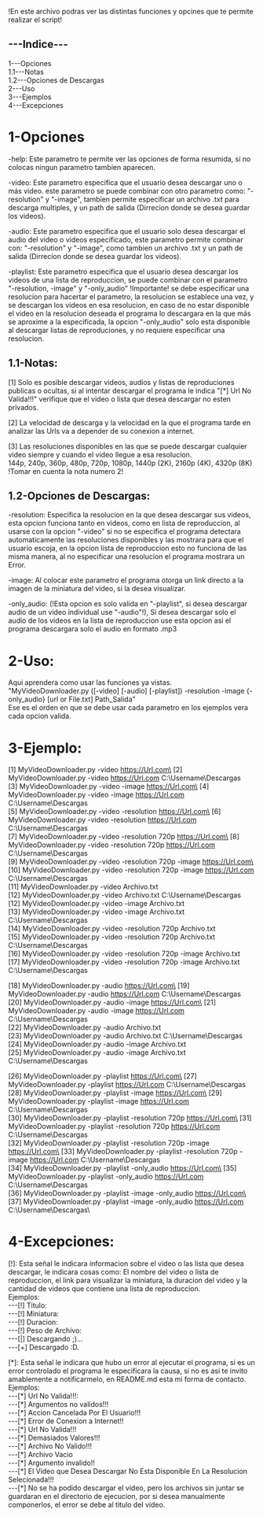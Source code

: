 !En este archivo podras ver las distintas funciones y opcines que te permite realizar el script!

## ---Indice---
1---Opciones\
   1.1---Notas\
   1.2---Opciones de Descargas\
2---Uso\
3---Ejemplos\
4---Excepciones

# 1-Opciones   
-help: Este parametro te permite ver las opciones de forma resumida, si no colocas ningun parametro tambien aparecen.

-video: Este parametro especifica que el usuario desea descargar uno o más video. este parametro se puede combinar con otro parametro como: "-resolution" y "-image", tambien permite especificar un archivo .txt para descarga multiples, y un path de salida (Dirrecion donde se desea guardar los videos).

-audio: Este parametro especifica que el usuario solo desea descargar el audio del video o videos especificado, este parametro permite combinar con: "-resolution" y "-image", como tambien un archivo .txt y un path de salida (Dirrecion donde se desea guardar los videos).

-playlist: Este parametro especifica que el usuario desea descargar los videos de una lista de reproduccion, se puede combinar con el parametro "-resolution, -image" y "-only_audio" !Importante! se debe especificar una resolucion para hacertar el parametro, la resolucion se establece una vez, y se descargan los videos en esa resolucion, en caso de no estar disponible el video en la resolucion deseada el programa lo descargara en la que más se aproxime a la especificada, la opcion "-only_audio" solo esta disponible al descargar listas de reproduciones, y no requiere especificar una resolucion.

## 1.1-Notas:
[1] Solo es posible descargar videos, audios y listas de reproduciones publicas o ocultas, si al intentar descargar el programa le indica "[*] Url No Valida!!!" verifique que el video o lista que desea descargar no esten privados.

[2] La velocidad de descarga y la velocidad en la que el programa tarde en analizar las Urls va a depender de su conexion a internet.

[3] Las resoluciones disponibles en las que se puede descargar cualquier video siempre y cuando el video llegue a esa resolucion.\
144p, 240p, 360p, 480p, 720p, 1080p, 1440p (2K), 2160p (4K), 4320p (8K)\
!Tomar en cuenta la nota numero 2!

## 1.2-Opciones de Descargas:
-resolution: Especifica la resolucion en la que desea descargar sus videos, esta opcion funciona tanto en videos, como en lista de reproduccion, al usarse con la opcion "-video" si no se especifica el programa detectara automaticamente las resoluciones disponibles y las mostrara para que el usuario escoja, en la opcion lista de reproduccion esto no funciona de las misma manera, al no especificar una resolucion el programa mostrara un Error.

-image: Al colocar este parametro el programa otorga un link directo a la imagen de la miniatura del video, si la desea visualizar.

-only_audio: (!Esta opcion es solo valida en "-playlist", si desea descargar audio de un video individual use "-audio"!), Si desea descargar solo el audio de los videos en la lista de reproduccion use esta opcion asi el programa descargara solo el audio en formato .mp3

# 2-Uso:
Aqui aprendera como usar las funciones ya vistas.\
"MyVideoDownloader.py ([-video] [-audio] [-playlist]) -resolution -image {-only_audio} [url or File.txt] Path_Salida"\
Ese es el orden en que se debe usar cada parametro en los ejemplos vera cada opcion valida.

# 3-Ejemplo:
[1] MyVideoDownloader.py -video https://Url.com\
[2] MyVideoDownloader.py -video https://Url.com C:\Username\Descargas  
[3] MyVideoDownloader.py -video -image https://Url.com\
[4] MyVideoDownloader.py -video -image https://Url.com C:\Username\Descargas\
[5] MyVideoDownloader.py -video -resolution https://Url.com\
[6] MyVideoDownloader.py -video -resolution https://Url.com C:\Username\Descargas\
[7] MyVideoDownloader.py -video -resolution 720p https://Url.com\
[8] MyVideoDownloader.py -video -resolution 720p https://Url.com C:\Username\Descargas\
[9] MyVideoDownloader.py -video -resolution 720p -image https://Url.com\
[10] MyVideoDownloader.py -video -resolution 720p -image https://Url.com C:\Username\Descargas\
[11] MyVideoDownloader.py -video Archivo.txt\
[12] MyVideoDownloader.py -video Archivo.txt C:\Username\Descargas\
[12] MyVideoDownloader.py -video -image Archivo.txt\
[13] MyVideoDownloader.py -video -image Archivo.txt C:\Username\Descargas\
[14] MyVideoDownloader.py -video -resolution 720p Archivo.txt\
[15] MyVideoDownloader.py -video -resolution 720p Archivo.txt C:\Username\Descargas\
[16] MyVideoDownloader.py -video -resolution 720p -image Archivo.txt\
[17] MyVideoDownloader.py -video -resolution 720p -image Archivo.txt C:\Username\Descargas

[18] MyVideoDownloader.py -audio https://Url.com\
[19] MyVideoDownloader.py -audio https://Url.com C:\Username\Descargas\
[20] MyVideoDownloader.py -audio -image https://Url.com\
[21] MyVideoDownloader.py -audio -image https://Url.com C:\Username\Descargas\
[22] MyVideoDownloader.py -audio Archivo.txt\
[23] MyVideoDownloader.py -audio Archivo.txt C:\Username\Descargas\
[24] MyVideoDownloader.py -audio -image Archivo.txt\
[25] MyVideoDownloader.py -audio -image Archivo.txt C:\Username\Descargas

[26] MyVideoDownloader.py -playlist https://Url.com\
[27] MyVideoDownloader.py -playlist https://Url.com C:\Username\Descargas\
[28] MyVideoDownloader.py -playlist -image https://Url.com\
[29] MyVideoDownloader.py -playlist -image https://Url.com C:\Username\Descargas\
[30] MyVideoDownloader.py -playlist -resolution 720p https://Url.com\
[31] MyVideoDownloader.py -playlist -resolution 720p https://Url.com C:\Username\Descargas\
[32] MyVideoDownloader.py -playlist -resolution 720p -image https://Url.com\
[33] MyVideoDownloader.py -playlist -resolution 720p -image https://Url.com C:\Username\Descargas\
[34] MyVideoDownloader.py -playlist -only_audio https://Url.com\
[35] MyVideoDownloader.py -playlist -only_audio https://Url.com C:\Username\Descargas\
[36] MyVideoDownloader.py -playlist -image -only_audio https://Url.com\
[37] MyVideoDownloader.py -playlist -image -only_audio https://Url.com C:\Username\Descargas\

# 4-Excepciones:
[!]: Esta señal le indicara informacion sobre el video o las lista que desea descargar, le indicara cosas como: El nombre del video o lista de reproduccion, el link para visualizar la miniatura, la duracion del video y la cantidad de videos que contiene una lista de reproduccion.\
Ejemplos:\
---[!] Titulo:\
---[!] Miniatura:\
---[!] Duracion:\
---[!] Peso de Archivo:\
---[|] Descargando ;)...\
---[+] Descargado :D.

[*]: Esta señal le indicara que hubo un error al ejecutar el programa, si es un error controlado el programa le especificara la causa, si no es asi te invito amablemente a notificarmelo, en README.md esta mi forma de contacto.
Ejemplos:\
---[\*] Url No Valida!!!:\
---[\*] Argumentos no validos!!!\
---[\*] Accion Cancelada Por El Usuario!!!\
---[\*] Error de Conexion a Internet!!\
---[\*] Url No Valida!!!\
---[\*] Demasiados Valores!!!\
---[\*] Archivo No Valido!!!\
---[\*] Archivo Vacio\
---[\*] Argumento invalido!!\
---[\*] El Video que Desea Descargar No Esta Disponible En La Resolucion Selecionada!!!\
---[\*] No se ha podido descargar el video, pero los archivos sin juntar se guardaran en el directorio de ejecucion, por si desea manualmente componerlos, el error se debe al titulo del video.
